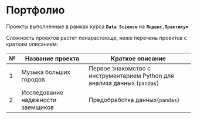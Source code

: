 # Портфолио
 
Проекты выполненные в рамках курса **`Data Science`** на **`Яндекс.Практикум`**

Сложность проектов растет понарастающе, ниже перечень проектов с кратким описанием:

№|Название проекта|Краткое описание
-|-|-
1|Музыка больших городов|Первое знакомство с инструментарием Python для анализа данных (`pandas`)
2|Исследование надежности заемщиков|Предобработка данных(`pandas`)